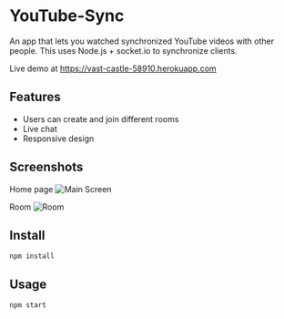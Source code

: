 # YouTube-Sync

An app that lets you watched synchronized YouTube videos with other people.
This uses Node.js + socket.io to synchronize clients.

Live demo at https://vast-castle-58910.herokuapp.com

Features
---
- Users can create and join different rooms
- Live chat
- Responsive design

Screenshots
---
Home page
![Main Screen](https://s3.amazonaws.com/poly-screenshots.angel.co/Project/24/503446/2e471ecdc2c34ab60335d9d3935131ba-original.png)

Room
![Room](https://s3.amazonaws.com/poly-screenshots.angel.co/Project/24/503446/07f3387b5809b284052cbb8124477098-original.png)

Install
---
```
npm install
```

Usage
---
```
npm start
```

